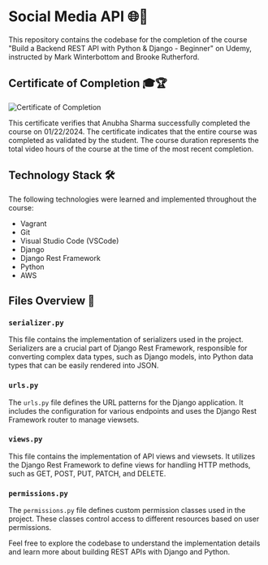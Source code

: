 # Social Media API 🌐🚀

This repository contains the codebase for the completion of the course "Build a Backend REST API with Python & Django - Beginner" on Udemy, instructed by Mark Winterbottom and Brooke Rutherford.

## Certificate of Completion 🎓🏆

![Certificate of Completion](certificate_image.jpg)

This certificate verifies that Anubha Sharma successfully completed the course on 01/22/2024. The certificate indicates that the entire course was completed as validated by the student. The course duration represents the total video hours of the course at the time of the most recent completion.

## Technology Stack 🛠️

The following technologies were learned and implemented throughout the course:

- Vagrant
- Git
- Visual Studio Code (VSCode)
- Django
- Django Rest Framework
- Python
- AWS

## Files Overview 📁

### `serializer.py`

This file contains the implementation of serializers used in the project. Serializers are a crucial part of Django Rest Framework, responsible for converting complex data types, such as Django models, into Python data types that can be easily rendered into JSON.

### `urls.py`

The `urls.py` file defines the URL patterns for the Django application. It includes the configuration for various endpoints and uses the Django Rest Framework router to manage viewsets.

### `views.py`

This file contains the implementation of API views and viewsets. It utilizes the Django Rest Framework to define views for handling HTTP methods, such as GET, POST, PUT, PATCH, and DELETE.

### `permissions.py`

The `permissions.py` file defines custom permission classes used in the project. These classes control access to different resources based on user permissions.

Feel free to explore the codebase to understand the implementation details and learn more about building REST APIs with Django and Python.
